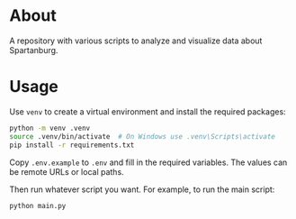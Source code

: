 # About
A repository with various scripts to analyze and visualize data about Spartanburg.

# Usage
Use `venv` to create a virtual environment and install the required packages:
```bash
python -m venv .venv
source .venv/bin/activate  # On Windows use .venv\Scripts\activate
pip install -r requirements.txt
```

Copy `.env.example` to `.env` and fill in the required variables. The values can
be remote URLs or local paths. 

Then run whatever script you want. For example, to run the main script:
```bash
python main.py
```


